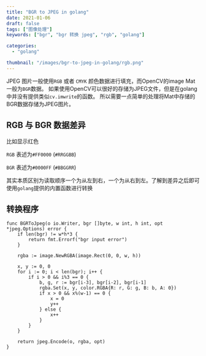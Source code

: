 ```yaml
---
title: "BGR to JPEG in golang"
date: 2021-01-06
draft: false
tags: ["图像处理"]
keywords: ["bgr", "bgr 转换 jpeg", "rgb", "golang"]

categories:
  - "golang"

thumbnail: "/images/bgr-to-jpeg-in-golang/rgb.png"
---
```


JPEG 图片一般使用`RGB` 或者 `CMYK` 颜色数据进行填充，而OpenCV的image Mat一般为`BGR`数据。
如果使用OpenCV可以很好的存储为JPEG文件，但是在golang中并没有提供类似`cv.imwrite`的函数。
所以需要一点简单的处理将Mat中存储的BGR数据存储为JPEG图片。

## RGB 与 BGR 数据差异
比如显示红色

`RGB` 表述为`#FF0000` (`#RRGGBB`)

`BGR` 表述为`#0000FF` (`#BBGGRR`)

其实本质区别为读取顺序一个为从左到右，一个为从右到左。了解到差异之后即可使用`golang`提供的内置函数进行转换

## 转换程序
```golang
func BGRToJpeg(o io.Writer, bgr []byte, w int, h int, opt *jpeg.Options) error {
	if len(bgr) != w*h*3 {
		return fmt.Errorf("bgr input error")
	}

	rgba := image.NewRGBA(image.Rect(0, 0, w, h))

	x, y := 0, 0
	for i := 0; i < len(bgr); i++ {
		if i > 0 && i%3 == 0 {
			b, g, r := bgr[i-3], bgr[i-2], bgr[i-1]
			rgba.Set(x, y, color.RGBA{R: r, G: g, B: b, A: 0})
			if x > 0 && x%(w-1) == 0 {
				x = 0
				y++
			} else {
				x++
			}
		}
	}

	return jpeg.Encode(o, rgba, opt)
}
```

